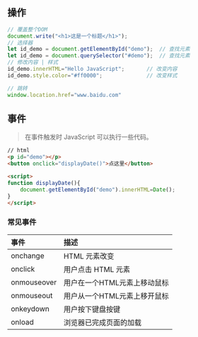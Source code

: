 <!-- 
title: 21-常用操作
sort: 
--> 

## 操作

```javascript
// 覆盖整个DOM
document.write("<h1>这是一个标题</h1>");
// 选择器
let id_demo = document.getElementById("demo");  // 查找元素
let id_demo = document.querySelector("#demo");  // 查找元素
// 修改内容 | 样式
id_demo.innerHTML="Hello JavaScript";    	// 改变内容
id_demo.style.color="#ff0000";           	// 改变样式

// 跳转
window.location.href="www.baidu.com"
```

## 事件

> 在事件触发时 JavaScript 可以执行一些代码。

```html
// html
<p id="demo"></p>
<button onclick="displayDate()">点这里</button>

<script>
function displayDate(){
	document.getElementById("demo").innerHTML=Date();
}
</script>

```

### 常见事件

| 事件        | 描述                         |
| :---------- | :--------------------------- |
| onchange    | HTML 元素改变                |
| onclick     | 用户点击 HTML 元素           |
| onmouseover | 用户在一个HTML元素上移动鼠标 |
| onmouseout  | 用户从一个HTML元素上移开鼠标 |
| onkeydown   | 用户按下键盘按键             |
| onload      | 浏览器已完成页面的加载       |

## 
